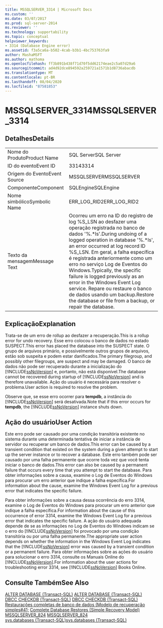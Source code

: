 ```yaml
---
title: MSSQLSERVER_3314 | Microsoft Docs
ms.custom: ''
ms.date: 03/07/2017
ms.prod: sql-server-2014
ms.reviewer: ''
ms.technology: supportability
ms.topic: conceptual
helpviewer_keywords:
- 3314 (Database Engine error)
ms.assetid: f3a5ca6a-b502-4cab-b3b1-4bc753763fa9
author: MashaMSFT
ms.author: mathoma
ms.openlocfilehash: ff3b891b438f71d70f5dd62174eae2c5a07d29a6
ms.sourcegitcommit: ad4d92dce894592a259721a1571b1d8736abacdb
ms.translationtype: MT
ms.contentlocale: pt-BR
ms.lasthandoff: 08/04/2020
ms.locfileid: "87581853"
---
```

# <a name="mssqlserver_3314"></a><span data-ttu-id="1c32a-102">MSSQLSERVER_3314</span><span class="sxs-lookup"><span data-stu-id="1c32a-102">MSSQLSERVER_3314</span></span>
    
## <a name="details"></a><span data-ttu-id="1c32a-103">Detalhes</span><span class="sxs-lookup"><span data-stu-id="1c32a-103">Details</span></span>  
  
|||  
|-|-|  
|<span data-ttu-id="1c32a-104">Nome do Produto</span><span class="sxs-lookup"><span data-stu-id="1c32a-104">Product Name</span></span>|<span data-ttu-id="1c32a-105">SQL Server</span><span class="sxs-lookup"><span data-stu-id="1c32a-105">SQL Server</span></span>|  
|<span data-ttu-id="1c32a-106">ID do evento</span><span class="sxs-lookup"><span data-stu-id="1c32a-106">Event ID</span></span>|<span data-ttu-id="1c32a-107">3314</span><span class="sxs-lookup"><span data-stu-id="1c32a-107">3314</span></span>|  
|<span data-ttu-id="1c32a-108">Origem do Evento</span><span class="sxs-lookup"><span data-stu-id="1c32a-108">Event Source</span></span>|<span data-ttu-id="1c32a-109">MSSQLSERVER</span><span class="sxs-lookup"><span data-stu-id="1c32a-109">MSSQLSERVER</span></span>|  
|<span data-ttu-id="1c32a-110">Componente</span><span class="sxs-lookup"><span data-stu-id="1c32a-110">Component</span></span>|<span data-ttu-id="1c32a-111">SQLEngine</span><span class="sxs-lookup"><span data-stu-id="1c32a-111">SQLEngine</span></span>|  
|<span data-ttu-id="1c32a-112">Nome simbólico</span><span class="sxs-lookup"><span data-stu-id="1c32a-112">Symbolic Name</span></span>|<span data-ttu-id="1c32a-113">ERR_LOG_RID2</span><span class="sxs-lookup"><span data-stu-id="1c32a-113">ERR_LOG_RID2</span></span>|  
|<span data-ttu-id="1c32a-114">Texto da mensagem</span><span class="sxs-lookup"><span data-stu-id="1c32a-114">Message Text</span></span>|<span data-ttu-id="1c32a-115">Ocorreu um erro na ID do registro de log %S_LSN ao desfazer uma operação registrada no banco de dados '%.\*ls'.</span><span class="sxs-lookup"><span data-stu-id="1c32a-115">During undoing of a logged operation in database '%.\*ls', an error occurred at log record ID %S_LSN.</span></span> <span data-ttu-id="1c32a-116">Em geral, a falha específica é registrada anteriormente como um erro no serviço Log de Eventos do Windows.</span><span class="sxs-lookup"><span data-stu-id="1c32a-116">Typically, the specific failure is logged previously as an error in the Windows Event Log service.</span></span> <span data-ttu-id="1c32a-117">Repare ou restaure o banco de dados usando um backup.</span><span class="sxs-lookup"><span data-stu-id="1c32a-117">Restore the database or file from a backup, or repair the database.</span></span>|  
  
## <a name="explanation"></a><span data-ttu-id="1c32a-118">Explicação</span><span class="sxs-lookup"><span data-stu-id="1c32a-118">Explanation</span></span>  
 <span data-ttu-id="1c32a-119">Trata-se de um erro de rollup ao desfazer a recuperação.</span><span class="sxs-lookup"><span data-stu-id="1c32a-119">This is a rollup error for undo recovery.</span></span> <span data-ttu-id="1c32a-120">Esse erro colocou o banco de dados no estado SUSPECT.</span><span class="sxs-lookup"><span data-stu-id="1c32a-120">This error has placed the database into the SUSPECT state.</span></span> <span data-ttu-id="1c32a-121">O grupo de arquivos primário, e possivelmente outros grupos de arquivos, estão sob suspeita e podem estar danificados.</span><span class="sxs-lookup"><span data-stu-id="1c32a-121">The primary filegroup, and possibly other filegroups, are suspect and may be damaged.</span></span> <span data-ttu-id="1c32a-122">O banco de dados não pode ser recuperado durante a inicialização do [!INCLUDE[ssNoVersion](../../includes/ssnoversion-md.md)] e, portanto, não está disponível.</span><span class="sxs-lookup"><span data-stu-id="1c32a-122">The database cannot be recovered during startup of [!INCLUDE[ssNoVersion](../../includes/ssnoversion-md.md)] and is therefore unavailable.</span></span> <span data-ttu-id="1c32a-123">Ação do usuário é necessária para resolver o problema.</span><span class="sxs-lookup"><span data-stu-id="1c32a-123">User action is required to resolve the problem.</span></span>  
  
 <span data-ttu-id="1c32a-124">Observe que, se esse erro ocorrer para **tempdb**, a instância do [!INCLUDE[ssNoVersion](../../includes/ssnoversion-md.md)] será desativada.</span><span class="sxs-lookup"><span data-stu-id="1c32a-124">Note that if this error occurs for **tempdb**, the [!INCLUDE[ssNoVersion](../../includes/ssnoversion-md.md)] instance shuts down.</span></span>  
  
## <a name="user-action"></a><span data-ttu-id="1c32a-125">Ação do usuário</span><span class="sxs-lookup"><span data-stu-id="1c32a-125">User Action</span></span>  
 <span data-ttu-id="1c32a-126">Este erro pode ser causado por uma condição transitória existente no sistema durante uma determinada tentativa de iniciar a instância de servidor ou recuperar um banco de dados.</span><span class="sxs-lookup"><span data-stu-id="1c32a-126">This error can be caused by a transient condition that existed on the system during a given attempt to start up the server instance or to recover a database.</span></span> <span data-ttu-id="1c32a-127">Este erro também pode ser causado por uma falha permanente que ocorre toda vez que você tenta iniciar o banco de dados.</span><span class="sxs-lookup"><span data-stu-id="1c32a-127">This error can also be caused by a permanent failure that occurs every time that you attempt to start the database.</span></span> <span data-ttu-id="1c32a-128">Para obter informações sobre a causa, examine o Log de Eventos do Windows para procurar um erro anterior que indique a falha específica.</span><span class="sxs-lookup"><span data-stu-id="1c32a-128">For information about the cause, examine the Windows Event Log for a previous error that indicates the specific failure.</span></span>  
  
 <span data-ttu-id="1c32a-129">Para obter informações sobre a causa dessa ocorrência do erro 3314, examine o Log de Eventos do Windows para procurar um erro anterior que indique a falha específica.</span><span class="sxs-lookup"><span data-stu-id="1c32a-129">For information about the cause of this occurrence of error 3314, examine the Windows Event Log for a previous error that indicates the specific failure.</span></span> <span data-ttu-id="1c32a-130">A ação do usuário adequada depende de se as informações no Log de Eventos do Windows indicam se o erro do [!INCLUDE[ssNoVersion](../../includes/ssnoversion-md.md)] foi provocado por uma condição transitória ou por uma falha permanente.</span><span class="sxs-lookup"><span data-stu-id="1c32a-130">The appropriate user action depends on whether the information in the Windows Event Log indicates that the [!INCLUDE[ssNoVersion](../../includes/ssnoversion-md.md)] error was caused by a transient condition or a permanent failure.</span></span> <span data-ttu-id="1c32a-131">Para obter informações sobre as ações do usuário para solucionar o erro 3314, consulte os Manuais Online do [!INCLUDE[ssNoVersion](../../includes/ssnoversion-md.md)].</span><span class="sxs-lookup"><span data-stu-id="1c32a-131">For information about the user actions for troubleshooting error 3314, see [!INCLUDE[ssNoVersion](../../includes/ssnoversion-md.md)] Books Online.</span></span>  
  
## <a name="see-also"></a><span data-ttu-id="1c32a-132">Consulte Também</span><span class="sxs-lookup"><span data-stu-id="1c32a-132">See Also</span></span>  
 <span data-ttu-id="1c32a-133">[ALTER DATABASE &#40;Transact-SQL&#41;](/sql/t-sql/statements/alter-database-transact-sql) </span><span class="sxs-lookup"><span data-stu-id="1c32a-133">[ALTER DATABASE &#40;Transact-SQL&#41;](/sql/t-sql/statements/alter-database-transact-sql) </span></span>  
 <span data-ttu-id="1c32a-134">[DBCC CHECKDB &#40;Transact-SQL&#41;](/sql/t-sql/database-console-commands/dbcc-checkdb-transact-sql) </span><span class="sxs-lookup"><span data-stu-id="1c32a-134">[DBCC CHECKDB &#40;Transact-SQL&#41;](/sql/t-sql/database-console-commands/dbcc-checkdb-transact-sql) </span></span>  
 <span data-ttu-id="1c32a-135">[Restaurações completas de banco de dados &#40;Modelo de recuperação simples#41;](../backup-restore/complete-database-restores-simple-recovery-model.md) </span><span class="sxs-lookup"><span data-stu-id="1c32a-135">[Complete Database Restores &#40;Simple Recovery Model&#41;](../backup-restore/complete-database-restores-simple-recovery-model.md) </span></span>  
 <span data-ttu-id="1c32a-136">[MSSQLSERVER_824](mssqlserver-824-database-engine-error.md) </span><span class="sxs-lookup"><span data-stu-id="1c32a-136">[MSSQLSERVER_824](mssqlserver-824-database-engine-error.md) </span></span>  
 [<span data-ttu-id="1c32a-137">sys.databases &#40;Transact-SQL&#41;</span><span class="sxs-lookup"><span data-stu-id="1c32a-137">sys.databases &#40;Transact-SQL&#41;</span></span>](/sql/relational-databases/system-catalog-views/sys-databases-transact-sql)  
  
  
